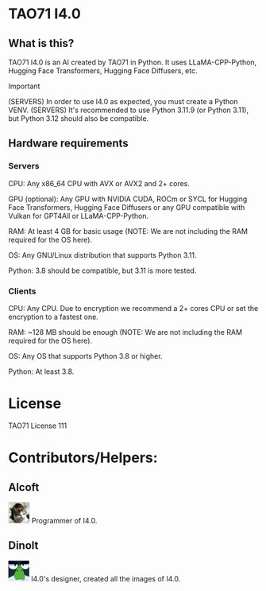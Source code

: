 # TAO71 I4.0
## What is this?
TAO71 I4.0 is an AI created by TAO71 in Python. It uses LLaMA-CPP-Python, Hugging Face Transformers, Hugging Face Diffusers, etc.

> [!IMPORTANT]
> (SERVERS) In order to use I4.0 as expected, you must create a Python VENV.
> (SERVERS) It's recommended to use Python 3.11.9 (or Python 3.11), but Python 3.12 should also be compatible.

## Hardware requirements
### Servers
CPU: Any x86_64 CPU with AVX or AVX2 and 2+ cores.

GPU (optional): Any GPU with NVIDIA CUDA, ROCm or SYCL for Hugging Face Transformers, Hugging Face Diffusers or any GPU compatible with Vulkan for GPT4All or LLaMA-CPP-Python.

RAM: At least 4 GB for basic usage (NOTE: We are not including the RAM required for the OS here).

OS: Any GNU/Linux distribution that supports Python 3.11.

Python: 3.8 should be compatible, but 3.11 is more tested.

### Clients
CPU: Any CPU. Due to encryption we recommend a 2+ cores CPU or set the encryption to a fastest one.

RAM: ~128 MB should be enough (NOTE: We are not including the RAM required for the OS here).

OS: Any OS that supports Python 3.8 or higher.

Python: At least 3.8.

# License
TAO71 License 111

# Contributors/Helpers:
## Alcoft
[![AlcoftTAO](https://github.com/TAO71-AI/I4.0/blob/main/Assets/Contributors_Helpers/AlcoftTAO.jpeg?raw=true)](https://github.com/alcoftTAO)
Programmer of I4.0.

## Dinolt
[![DINOLT](https://github.com/TAO71-AI/I4.0/blob/main/Assets/Contributors_Helpers/DINOLT.jpg?raw=true)](https://www.youtube.com/@GoldenClassicsStudios)
I4.0's designer, created all the images of I4.0.